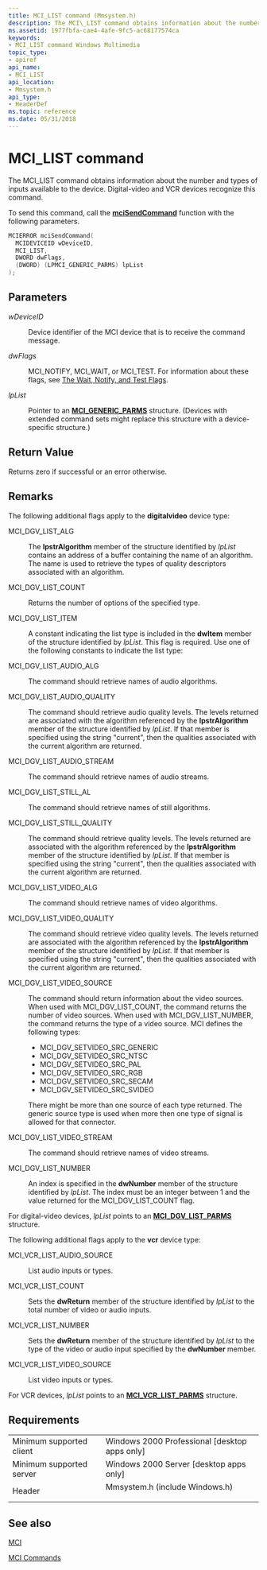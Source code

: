 ```yaml
---
title: MCI_LIST command (Mmsystem.h)
description: The MCI\_LIST command obtains information about the number and types of inputs available to the device. Digital-video and VCR devices recognize this command.
ms.assetid: 1977fbfa-cae4-4afe-9fc5-ac68177574ca
keywords:
- MCI_LIST command Windows Multimedia
topic_type:
- apiref
api_name:
- MCI_LIST
api_location:
- Mmsystem.h
api_type:
- HeaderDef
ms.topic: reference
ms.date: 05/31/2018
---
```


# MCI\_LIST command

The MCI\_LIST command obtains information about the number and types of inputs available to the device. Digital-video and VCR devices recognize this command.

To send this command, call the [**mciSendCommand**](/previous-versions//dd757160(v=vs.85)) function with the following parameters.


```C++
MCIERROR mciSendCommand(
  MCIDEVICEID wDeviceID, 
  MCI_LIST, 
  DWORD dwFlags, 
  (DWORD) (LPMCI_GENERIC_PARMS) lpList
);
```



## Parameters

<dl> <dt>

<span id="wDeviceID"></span><span id="wdeviceid"></span><span id="WDEVICEID"></span>*wDeviceID*
</dt> <dd>

Device identifier of the MCI device that is to receive the command message.

</dd> <dt>

<span id="dwFlags"></span><span id="dwflags"></span><span id="DWFLAGS"></span>*dwFlags*
</dt> <dd>

MCI\_NOTIFY, MCI\_WAIT, or MCI\_TEST. For information about these flags, see [The Wait, Notify, and Test Flags](the-wait-notify-and-test-flags.md).

</dd> <dt>

<span id="lpList"></span><span id="lplist"></span><span id="LPLIST"></span>*lpList*
</dt> <dd>

Pointer to an [**MCI\_GENERIC\_PARMS**](mci-generic-parms.md) structure. (Devices with extended command sets might replace this structure with a device-specific structure.)

</dd> </dl>

## Return Value

Returns zero if successful or an error otherwise.

## Remarks

The following additional flags apply to the **digitalvideo** device type:

<dl> <dt>

<span id="MCI_DGV_LIST_ALG"></span><span id="mci_dgv_list_alg"></span>MCI\_DGV\_LIST\_ALG
</dt> <dd>

The **lpstrAlgorithm** member of the structure identified by *lpList* contains an address of a buffer containing the name of an algorithm. The name is used to retrieve the types of quality descriptors associated with an algorithm.

</dd> <dt>

<span id="MCI_DGV_LIST_COUNT"></span><span id="mci_dgv_list_count"></span>MCI\_DGV\_LIST\_COUNT
</dt> <dd>

Returns the number of options of the specified type.

</dd> <dt>

<span id="MCI_DGV_LIST_ITEM"></span><span id="mci_dgv_list_item"></span>MCI\_DGV\_LIST\_ITEM
</dt> <dd>

A constant indicating the list type is included in the **dwItem** member of the structure identified by *lpList*. This flag is required. Use one of the following constants to indicate the list type:

</dd> <dt>

<span id="MCI_DGV_LIST_AUDIO_ALG"></span><span id="mci_dgv_list_audio_alg"></span>MCI\_DGV\_LIST\_AUDIO\_ALG
</dt> <dd>

The command should retrieve names of audio algorithms.

</dd> <dt>

<span id="MCI_DGV_LIST_AUDIO_QUALITY"></span><span id="mci_dgv_list_audio_quality"></span>MCI\_DGV\_LIST\_AUDIO\_QUALITY
</dt> <dd>

The command should retrieve audio quality levels. The levels returned are associated with the algorithm referenced by the **lpstrAlgorithm** member of the structure identified by *lpList*. If that member is specified using the string "current", then the qualities associated with the current algorithm are returned.

</dd> <dt>

<span id="MCI_DGV_LIST_AUDIO_STREAM"></span><span id="mci_dgv_list_audio_stream"></span>MCI\_DGV\_LIST\_AUDIO\_STREAM
</dt> <dd>

The command should retrieve names of audio streams.

</dd> <dt>

<span id="MCI_DGV_LIST_STILL_AL"></span><span id="mci_dgv_list_still_al"></span>MCI\_DGV\_LIST\_STILL\_AL
</dt> <dd>

The command should retrieve names of still algorithms.

</dd> <dt>

<span id="MCI_DGV_LIST_STILL_QUALITY"></span><span id="mci_dgv_list_still_quality"></span>MCI\_DGV\_LIST\_STILL\_QUALITY
</dt> <dd>

The command should retrieve quality levels. The levels returned are associated with the algorithm referenced by the **lpstrAlgorithm** member of the structure identified by *lpList*. If that member is specified using the string "current", then the qualities associated with the current algorithm are returned.

</dd> <dt>

<span id="MCI_DGV_LIST_VIDEO_ALG"></span><span id="mci_dgv_list_video_alg"></span>MCI\_DGV\_LIST\_VIDEO\_ALG
</dt> <dd>

The command should retrieve names of video algorithms.

</dd> <dt>

<span id="MCI_DGV_LIST_VIDEO_QUALITY"></span><span id="mci_dgv_list_video_quality"></span>MCI\_DGV\_LIST\_VIDEO\_QUALITY
</dt> <dd>

The command should retrieve video quality levels. The levels returned are associated with the algorithm referenced by the **lpstrAlgorithm** member of the structure identified by *lpList*. If that member is specified using the string "current", then the qualities associated with the current algorithm are returned.

</dd> <dt>

<span id="MCI_DGV_LIST_VIDEO_SOURCE"></span><span id="mci_dgv_list_video_source"></span>MCI\_DGV\_LIST\_VIDEO\_SOURCE
</dt> <dd>

The command should return information about the video sources. When used with MCI\_DGV\_LIST\_COUNT, the command returns the number of video sources. When used with MCI\_DGV\_LIST\_NUMBER, the command returns the type of a video source. MCI defines the following types:

-   MCI\_DGV\_SETVIDEO\_SRC\_GENERIC
-   MCI\_DGV\_SETVIDEO\_SRC\_NTSC
-   MCI\_DGV\_SETVIDEO\_SRC\_PAL
-   MCI\_DGV\_SETVIDEO\_SRC\_RGB
-   MCI\_DGV\_SETVIDEO\_SRC\_SECAM
-   MCI\_DGV\_SETVIDEO\_SRC\_SVIDEO

There might be more than one source of each type returned. The generic source type is used when more then one type of signal is allowed for that connector.

</dd> <dt>

<span id="MCI_DGV_LIST_VIDEO_STREAM"></span><span id="mci_dgv_list_video_stream"></span>MCI\_DGV\_LIST\_VIDEO\_STREAM
</dt> <dd>

The command should retrieve names of video streams.

</dd> <dt>

<span id="MCI_DGV_LIST_NUMBER"></span><span id="mci_dgv_list_number"></span>MCI\_DGV\_LIST\_NUMBER
</dt> <dd>

An index is specified in the **dwNumber** member of the structure identified by *lpList*. The index must be an integer between 1 and the value returned for the MCI\_DGV\_LIST\_COUNT flag.

</dd> </dl>

For digital-video devices, *lpList* points to an [**MCI\_DGV\_LIST\_PARMS**](/windows/desktop/api/Digitalv/ns-digitalv-mci_dgv_list_parmsa) structure.

The following additional flags apply to the **vcr** device type:

<dl> <dt>

<span id="MCI_VCR_LIST_AUDIO_SOURCE"></span><span id="mci_vcr_list_audio_source"></span>MCI\_VCR\_LIST\_AUDIO\_SOURCE
</dt> <dd>

List audio inputs or types.

</dd> <dt>

<span id="MCI_VCR_LIST_COUNT"></span><span id="mci_vcr_list_count"></span>MCI\_VCR\_LIST\_COUNT
</dt> <dd>

Sets the **dwReturn** member of the structure identified by *lpList* to the total number of video or audio inputs.

</dd> <dt>

<span id="MCI_VCR_LIST_NUMBER"></span><span id="mci_vcr_list_number"></span>MCI\_VCR\_LIST\_NUMBER
</dt> <dd>

Sets the **dwReturn** member of the structure identified by *lpList* to the type of the video or audio input specified by the **dwNumber** member.

</dd> <dt>

<span id="MCI_VCR_LIST_VIDEO_SOURCE"></span><span id="mci_vcr_list_video_source"></span>MCI\_VCR\_LIST\_VIDEO\_SOURCE
</dt> <dd>

List video inputs or types.

</dd> </dl>

For VCR devices, *lpList* points to an [**MCI\_VCR\_LIST\_PARMS**](mci-vcr-list-parms.md) structure.

## Requirements



|                                     |                                                                                                           |
|-------------------------------------|-----------------------------------------------------------------------------------------------------------|
| Minimum supported client<br/> | Windows 2000 Professional \[desktop apps only\]<br/>                                                |
| Minimum supported server<br/> | Windows 2000 Server \[desktop apps only\]<br/>                                                      |
| Header<br/>                   | <dl> <dt>Mmsystem.h (include Windows.h)</dt> </dl> |



## See also

<dl> <dt>

[MCI](mci.md)
</dt> <dt>

[MCI Commands](mci-commands.md)
</dt> </dl>

 

